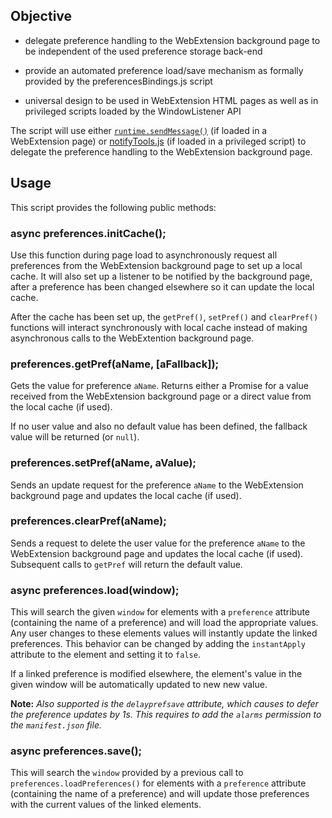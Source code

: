 ## Objective

* delegate preference handling to the WebExtension background page to be independent of the used preference storage back-end

* provide an automated preference load/save mechanism as formally provided by the preferencesBindings.js script

* universal design to be used in WebExtension HTML pages as well as in privileged scripts loaded by the WindowListener API

The script will use either [`runtime.sendMessage()`](https://developer.mozilla.org/en-US/docs/Mozilla/Add-ons/WebExtensions/API/runtime/sendMessage)
(if loaded in a WebExtension page) or [notifyTools.js](https://github.com/thundernest/addon-developer-support/tree/master/scripts/notifyTools)
(if loaded in a privileged script) to delegate the preference handling to the WebExtension background page.
 
## Usage

This script provides the following public methods:

### async preferences.initCache();

Use this function during page load to asynchronously request all preferences from the
WebExtension background page to set up a local cache. It will also set up a listener to
be notified by the background page, after a preference has been changed elsewhere so it
can update the local cache.

After the cache has been set up, the `getPref()`, `setPref()` and `clearPref()` functions
will interact synchronously with local cache instead of making asynchronous calls to the
WebExtention background page.



### preferences.getPref(aName, [aFallback]);

Gets the value for preference `aName`. Returns either a Promise for a value received
from the WebExtension background page or a direct value from the local cache (if used).

If no user value and also no default value has been defined, the fallback value will be
returned (or `null`).


### preferences.setPref(aName, aValue);

Sends an update request for the preference `aName` to the WebExtension background page and
updates the local cache (if used).

### preferences.clearPref(aName);

Sends a request to delete the user value for the preference `aName` to the WebExtension
background page and updates the local cache (if used). Subsequent calls to `getPref` will return
the default value.

### async preferences.load(window);

This will search the given `window` for elements with a `preference` attribute (containing the name of a preference) and will load the appropriate values. Any user changes to these elements values will instantly update the linked preferences. This behavior can be changed by adding the `instantApply` attribute to the element and setting it to `false`.

If a linked preference is modified elsewhere, the element's value in the given window will be automatically updated to new new value.

**Note:** _Also supported is the `delayprefsave` attribute, which causes to defer the preference updates by 1s. This requires to add the `alarms` permission to the `manifest.json` file._

### async preferences.save();

This will search the `window` provided by a previous call to `preferences.loadPreferences()` for elements with a `preference` attribute (containing the name of a preference) and will update those preferences with the current values of the linked elements.

